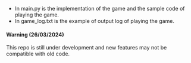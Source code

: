- In main.py is the implementation of the game and the sample code of playing the game.
- In game_log.txt is the example of output log of playing the game.

#### Warning (26/03/2024)
This repo is still under development and new features may not be compatible with old code. 
